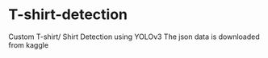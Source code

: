 # T-shirt-detection
Custom T-shirt/ Shirt Detection using YOLOv3
The json data is downloaded from kaggle